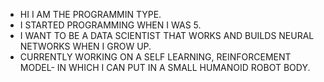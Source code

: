 - HI I AM THE PROGRAMMIN TYPE.
- I STARTED PROGRAMMING WHEN I WAS 5.
- I WANT TO BE A DATA SCIENTIST THAT WORKS AND BUILDS NEURAL NETWORKS WHEN I GROW UP.
- CURRENTLY WORKING ON A SELF LEARNING, REINFORCEMENT MODEL- IN WHICH I CAN PUT IN A SMALL HUMANOID ROBOT BODY.
